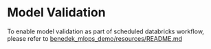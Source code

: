 # Model Validation
To enable model validation as part of scheduled databricks workflow, please refer to [benedek_mlops_demo/resources/README.md](../resources/README.md)
